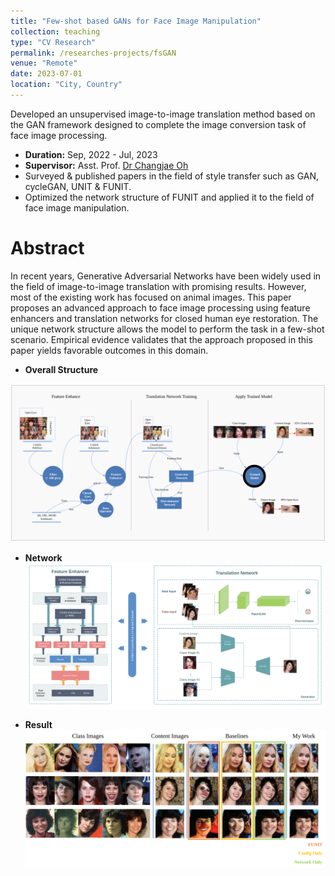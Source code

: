 ```yaml
---
title: "Few-shot based GANs for Face Image Manipulation"
collection: teaching
type: "CV Research"
permalink: /researches-projects/fsGAN
venue: "Remote"
date: 2023-07-01
location: "City, Country"
---
```


Developed an unsupervised image-to-image translation method based on the GAN framework designed to complete the image conversion task of face image processing. 

* **Duration:** Sep, 2022 - Jul, 2023
* **Supervisor:**  Asst. Prof. [Dr Changjae Oh](http://eecs.qmul.ac.uk/~coh/) 
* Surveyed & published papers in the field of style transfer such as GAN, cycleGAN, UNIT & FUNIT. 
* Optimized the network structure of FUNIT and applied it to the field of face image manipulation. 




Abstract
======
In recent years, Generative Adversarial Networks have been widely used in the field of image-to-image translation with 
promising results. However, most of the existing work has focused on animal images. This paper proposes an advanced
approach to face image processing using feature enhancers and translation networks for closed human eye restoration.
The unique network structure allows the model to perform the task in a few-shot scenario. Empirical evidence validates
that the approach proposed in this paper yields favorable outcomes in this domain.


* **Overall Structure**
<img alt="fsGANStructure.svg" src="../images/fsGANStructure.svg" title="Overall Structure" width="1000"/>

* **Network**
![fsGANnet.svg](..%2Fimages%2FfsGANnet.svg "Network")

* **Result**
![fsGANresult.svg](..%2Fimages%2FfsGANresult.svg "Result")



